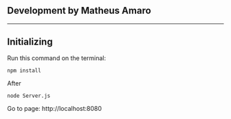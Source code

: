 # 
## Development by Matheus Amaro
---

## Initializing

Run this command on the terminal:

```
npm install
```

After

```
node Server.js
```

Go to page: http://localhost:8080